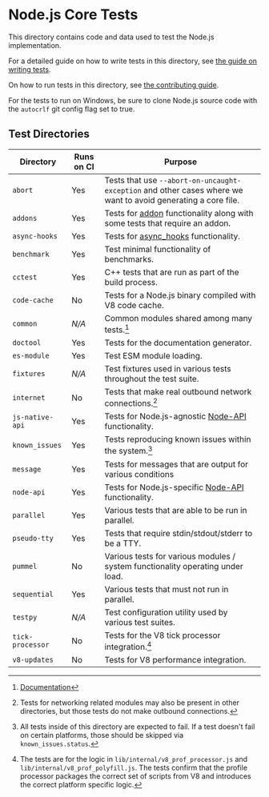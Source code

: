 # Node.js Core Tests

This directory contains code and data used to test the Node.js implementation.

For a detailed guide on how to write tests in this
directory, see [the guide on writing tests](../doc/contributing/writing-tests.md).

On how to run tests in this directory, see
[the contributing guide](../doc/contributing/pull-requests.md#step-6-test).

For the tests to run on Windows, be sure to clone Node.js source code with the
`autocrlf` git config flag set to true.

## Test Directories

| Directory        | Runs on CI | Purpose                                                                                                       |
| ---------------- | ---------- | ------------------------------------------------------------------------------------------------------------- |
| `abort`          | Yes        | Tests that use `--abort-on-uncaught-exception` and other cases where we want to avoid generating a core file. |
| `addons`         | Yes        | Tests for [addon][] functionality along with some tests that require an addon.                                |
| `async-hooks`    | Yes        | Tests for [async\_hooks][async_hooks] functionality.                                                          |
| `benchmark`      | Yes        | Test minimal functionality of benchmarks.                                                                     |
| `cctest`         | Yes        | C++ tests that are run as part of the build process.                                                          |
| `code-cache`     | No         | Tests for a Node.js binary compiled with V8 code cache.                                                       |
| `common`         | _N/A_      | Common modules shared among many tests.[^1]                                                                   |
| `doctool`        | Yes        | Tests for the documentation generator.                                                                        |
| `es-module`      | Yes        | Test ESM module loading.                                                                                      |
| `fixtures`       | _N/A_      | Test fixtures used in various tests throughout the test suite.                                                |
| `internet`       | No         | Tests that make real outbound network connections.[^2]                                                        |
| `js-native-api`  | Yes        | Tests for Node.js-agnostic [Node-API][] functionality.                                                        |
| `known_issues`   | Yes        | Tests reproducing known issues within the system.[^3]                                                         |
| `message`        | Yes        | Tests for messages that are output for various conditions                                                     |
| `node-api`       | Yes        | Tests for Node.js-specific [Node-API][] functionality.                                                        |
| `parallel`       | Yes        | Various tests that are able to be run in parallel.                                                            |
| `pseudo-tty`     | Yes        | Tests that require stdin/stdout/stderr to be a TTY.                                                           |
| `pummel`         | No         | Various tests for various modules / system functionality operating under load.                                |
| `sequential`     | Yes        | Various tests that must not run in parallel.                                                                  |
| `testpy`         | _N/A_      | Test configuration utility used by various test suites.                                                       |
| `tick-processor` | No         | Tests for the V8 tick processor integration.[^4]                                                              |
| `v8-updates`     | No         | Tests for V8 performance integration.                                                                         |

[^1]: [Documentation](../test/common/README.md)

[^2]: Tests for networking related modules may also be present in other directories, but those tests do
    not make outbound connections.

[^3]: All tests inside of this directory are expected to fail. If a test doesn't fail on certain platforms,
    those should be skipped via `known_issues.status`.

[^4]: The tests are for the logic in `lib/internal/v8_prof_processor.js` and `lib/internal/v8_prof_polyfill.js`.
    The tests confirm that the profile processor packages the correct set of scripts from V8 and introduces the
    correct platform specific logic.

[Node-API]: https://nodejs.org/api/n-api.html
[addon]: https://nodejs.org/api/addons.html
[async_hooks]: https://nodejs.org/api/async_hooks.html
